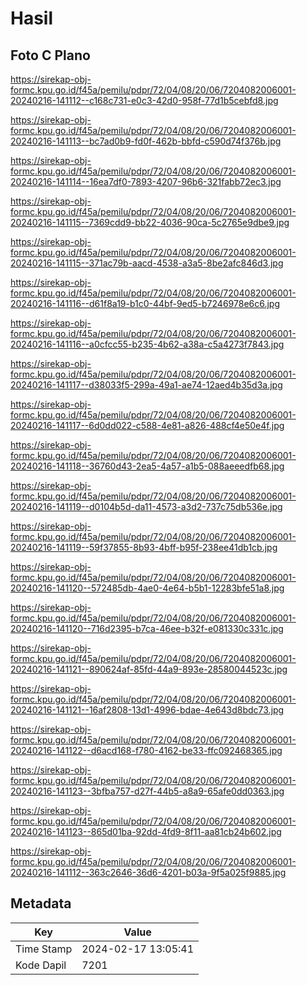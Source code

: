 # Hasil

## Foto C Plano

https://sirekap-obj-formc.kpu.go.id/f45a/pemilu/pdpr/72/04/08/20/06/7204082006001-20240216-141112--c168c731-e0c3-42d0-958f-77d1b5cebfd8.jpg

https://sirekap-obj-formc.kpu.go.id/f45a/pemilu/pdpr/72/04/08/20/06/7204082006001-20240216-141113--bc7ad0b9-fd0f-462b-bbfd-c590d74f376b.jpg

https://sirekap-obj-formc.kpu.go.id/f45a/pemilu/pdpr/72/04/08/20/06/7204082006001-20240216-141114--16ea7df0-7893-4207-96b6-321fabb72ec3.jpg

https://sirekap-obj-formc.kpu.go.id/f45a/pemilu/pdpr/72/04/08/20/06/7204082006001-20240216-141115--7369cdd9-bb22-4036-90ca-5c2765e9dbe9.jpg

https://sirekap-obj-formc.kpu.go.id/f45a/pemilu/pdpr/72/04/08/20/06/7204082006001-20240216-141115--371ac79b-aacd-4538-a3a5-8be2afc846d3.jpg

https://sirekap-obj-formc.kpu.go.id/f45a/pemilu/pdpr/72/04/08/20/06/7204082006001-20240216-141116--d61f8a19-b1c0-44bf-9ed5-b7246978e6c6.jpg

https://sirekap-obj-formc.kpu.go.id/f45a/pemilu/pdpr/72/04/08/20/06/7204082006001-20240216-141116--a0cfcc55-b235-4b62-a38a-c5a4273f7843.jpg

https://sirekap-obj-formc.kpu.go.id/f45a/pemilu/pdpr/72/04/08/20/06/7204082006001-20240216-141117--d38033f5-299a-49a1-ae74-12aed4b35d3a.jpg

https://sirekap-obj-formc.kpu.go.id/f45a/pemilu/pdpr/72/04/08/20/06/7204082006001-20240216-141117--6d0dd022-c588-4e81-a826-488cf4e50e4f.jpg

https://sirekap-obj-formc.kpu.go.id/f45a/pemilu/pdpr/72/04/08/20/06/7204082006001-20240216-141118--36760d43-2ea5-4a57-a1b5-088aeeedfb68.jpg

https://sirekap-obj-formc.kpu.go.id/f45a/pemilu/pdpr/72/04/08/20/06/7204082006001-20240216-141119--d0104b5d-da11-4573-a3d2-737c75db536e.jpg

https://sirekap-obj-formc.kpu.go.id/f45a/pemilu/pdpr/72/04/08/20/06/7204082006001-20240216-141119--59f37855-8b93-4bff-b95f-238ee41db1cb.jpg

https://sirekap-obj-formc.kpu.go.id/f45a/pemilu/pdpr/72/04/08/20/06/7204082006001-20240216-141120--572485db-4ae0-4e64-b5b1-12283bfe51a8.jpg

https://sirekap-obj-formc.kpu.go.id/f45a/pemilu/pdpr/72/04/08/20/06/7204082006001-20240216-141120--716d2395-b7ca-46ee-b32f-e081330c331c.jpg

https://sirekap-obj-formc.kpu.go.id/f45a/pemilu/pdpr/72/04/08/20/06/7204082006001-20240216-141121--890624af-85fd-44a9-893e-28580044523c.jpg

https://sirekap-obj-formc.kpu.go.id/f45a/pemilu/pdpr/72/04/08/20/06/7204082006001-20240216-141121--16af2808-13d1-4996-bdae-4e643d8bdc73.jpg

https://sirekap-obj-formc.kpu.go.id/f45a/pemilu/pdpr/72/04/08/20/06/7204082006001-20240216-141122--d6acd168-f780-4162-be33-ffc092468365.jpg

https://sirekap-obj-formc.kpu.go.id/f45a/pemilu/pdpr/72/04/08/20/06/7204082006001-20240216-141123--3bfba757-d27f-44b5-a8a9-65afe0dd0363.jpg

https://sirekap-obj-formc.kpu.go.id/f45a/pemilu/pdpr/72/04/08/20/06/7204082006001-20240216-141123--865d01ba-92dd-4fd9-8f11-aa81cb24b602.jpg

https://sirekap-obj-formc.kpu.go.id/f45a/pemilu/pdpr/72/04/08/20/06/7204082006001-20240216-141112--363c2646-36d6-4201-b03a-9f5a025f9885.jpg


## Metadata

| Key        | Value               |
| ---------- | ------------------- |
| Time Stamp | 2024-02-17 13:05:41 |
| Kode Dapil | 7201                |



